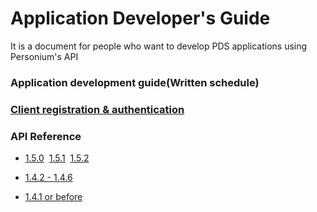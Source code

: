 # Application Developer's Guide

It is a document for people who want to develop  PDS applications using Personium's API

### Application development guide(Written schedule)

### [Client registration & authentication](../user_guide/004_Client_auth.md)

### API Reference  
<ul class="listStyleTypeNone">
<li><p><a href="../apiref/1.5.0/000_Rest_API_Reference.html">1.5.0</a>  <a href="../apiref/1.5.1/000_Rest_API_Reference.html">1.5.1</a>  <a href="../apiref/1.5.2/000_Rest_API_Reference.html">1.5.2</a></p></li>
<li><p><a href="../apiref/1.4.6/000_Rest_API_Reference.html">1.4.2 - 1.4.6</a></p></li>
<li><p><a href="http://personium.io/docs/api/1.3.25/English/English.htm#docs/WelcometoPCSDocumentation.htm">1.4.1 or before</a></p></li>
</ul>
    